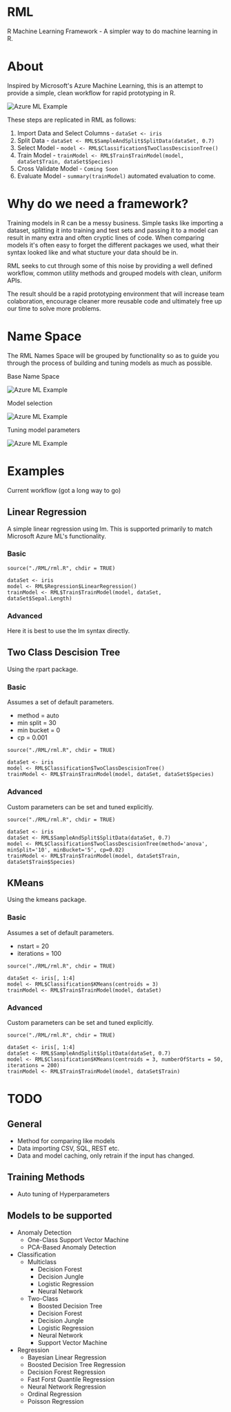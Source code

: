 # RML
R Machine Learning Framework - A simpler way to do machine learning in R. 

# About
Inspired by Microsoft's Azure Machine Learning, this is an attempt to provide a simple, clean workflow for rapid prototyping in R. 

![Azure ML Example](images/azureML.png) 

These steps are replicated in RML as follows:

1. Import Data and Select Columns - `dataSet <- iris`
2. Split Data - `dataSet <- RML$SampleAndSplit$SplitData(dataSet, 0.7)`
3. Select Model - `model <- RML$Classification$TwoClassDescisionTree()`
4. Train Model - `trainModel <- RML$Train$TrainModel(model, dataSet$Train, dataSet$Species)`
5. Cross Validate Model - `Coming Soon`
6. Evaluate Model - `summary(trainModel)` automated evaluation to come.

# Why do we need a framework?
Training models in R can be a messy business. Simple tasks like importing a dataset, splitting it into training and test sets and passing it to a model can result in many extra and often cryptic lines of code. When comparing models it's often easy to forget the different packages we used, what their syntax looked like and what stucture your data should be in. 

RML seeks to cut through some of this noise by providing a well defined workflow, common utility methods and grouped models with clean, uniform APIs.

The result should be a rapid prototyping environment that will increase team colaboration, encourage cleaner more reusable code and ultimately free up our time to solve more problems. 

# Name Space
The RML Names Space will be grouped by functionality so as to guide you through the process of building and tuning models as much as possible. 

Base Name Space

![Azure ML Example](images/RMLExample1.png)

Model selection 

![Azure ML Example](images/RMLExample2.png)

Tuning model parameters 

![Azure ML Example](images/RMLExample3.png) 

# Examples
Current workflow (got a long way to go)

## Linear Regression
A simple linear regression using lm. This is supported primarily to match Microsoft Azure ML's functionality. 

### Basic 
```
source("./RML/rml.R", chdir = TRUE)

dataSet <- iris
model <- RML$Regression$LinearRegression()
trainModel <- RML$Train$TrainModel(model, dataSet, dataSet$Sepal.Length)
```

### Advanced
Here it is best to use the lm syntax directly. 

## Two Class Descision Tree
Using the rpart package.

### Basic
Assumes a set of default parameters.

* method = auto
* min split = 30
* min bucket = 0
* cp = 0.001

```
source("./RML/rml.R", chdir = TRUE)

dataSet <- iris
model <- RML$Classification$TwoClassDescisionTree()
trainModel <- RML$Train$TrainModel(model, dataSet, dataSet$Species)
```

### Advanced
Custom parameters can be set and tuned explicitly. 

```
source("./RML/rml.R", chdir = TRUE)

dataSet <- iris
dataSet <- RML$SampleAndSplit$SplitData(dataSet, 0.7)
model <- RML$Classification$TwoClassDescisionTree(method='anova', minSplit='10', minBucket='5', cp=0.02)
trainModel <- RML$Train$TrainModel(model, dataSet$Train, dataSet$Train$Species)
```

## KMeans
Using the kmeans package.

### Basic
Assumes a set of default parameters.
* nstart = 20
* iterations = 100

```
source("./RML/rml.R", chdir = TRUE)

dataSet <- iris[, 1:4]
model <- RML$Classification$KMeans(centroids = 3)
trainModel <- RML$Train$TrainModel(model, dataSet)
```

### Advanced
Custom parameters can be set and tuned explicitly. 

```
source("./RML/rml.R", chdir = TRUE)

dataSet <- iris[, 1:4]
dataSet <- RML$SampleAndSplit$SplitData(dataSet, 0.7)
model <- RML$Classification$KMeans(centroids = 3, numberOfStarts = 50, iterations = 200)
trainModel <- RML$Train$TrainModel(model, dataSet$Train)
```

# TODO

## General
* Method for comparing like models
* Data importing CSV, SQL, REST etc.
* Data and model caching, only retrain if the input has changed.

## Training Methods
* Auto tuning of Hyperparameters

## Models to be supported 
* Anomaly Detection
    * One-Class Support Vector Machine
    * PCA-Based Anomaly Detection
* Classification
    * Multiclass
        * Decision Forest
        * Decision Jungle
        * Logistic Regression
        * Neural Network
    * Two-Class
        * Boosted Decision Tree
        * Decision Forest
        * Decision Jungle
        * Logistic Regression
        * Neural Network
        * Support Vector Machine
* Regression
    * Bayesian Linear Regression
    * Boosted Decision Tree Regression
    * Decision Forest Regression
    * Fast Forst Quantile Regression
    * Neural Network Regression
    * Ordinal Regression
    * Poisson Regression
